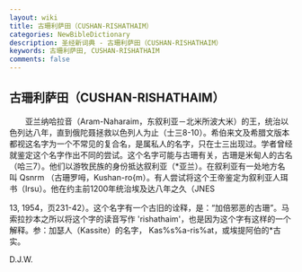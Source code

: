 ```yaml
---
layout: wiki
title: 古珊利萨田（CUSHAN-RISHATHAIM）
categories: NewBibleDictionary
description: 圣经新词典 - 古珊利萨田（CUSHAN-RISHATHAIM）
keywords: 古珊利萨田, CUSHAN-RISHATHAIM
comments: false
---
```


## 古珊利萨田（CUSHAN-RISHATHAIM）

　　亚兰纳哈拉音（Aram-Naharaim，东叙利亚－北米所波大米）的王，统治以色列达八年，直到俄陀聂拯救以色列人为止（士三8-10）。希伯来文及希腊文版本都视这名字为一个不常见的复合名，是属私人的名字，只在士三出现过。学者曾经就鉴定这个名字作出不同的尝试。这个名字可能与古珊有关，古珊是米甸人的古名（哈三7）。他们以游牧民族的身份抵达叙利亚（*亚兰）。在叙利亚有一处地方名叫 Qsnrm （古珊罗呣，Kushan-ro{m）。有人尝试将这个王帝鉴定为叙利亚人珥书（Irsu）。他在约主前1200年统治埃及达八年之久（JNES

13, 1954，页231-42）。这个名字有一个古旧的诠释，是：“加倍邪恶的古珊”。马索拉抄本之所以将这个字的读音写作 'rishathaim'，也是因为这个字有这样的一个解释。参：加瑟人（Kassite）的名字， Kas%s%a-ris%at，或埃提阿伯的*古实。

D.J.W.






